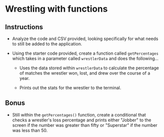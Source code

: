 # Wrestling with functions

## Instructions

* Analyze the code and CSV provided, looking specifically for what needs to still be added to the application.

* Using the starter code provided, create a function called `getPercentages` which takes in a parameter called `wrestlerData` and does the following...

  * Uses the data stored within `wrestlerData` to calculate the percentage of matches the wrestler won, lost, and drew over the course of a year.

  * Prints out the stats for the wrestler to the terminal.

## Bonus

* Still within the `getPercentages()` function, create a conditional that checks a wrestler's loss percentage and prints either "Jobber" to the screen if the number was greater than fifty or "Superstar" if the number was less than 50.
